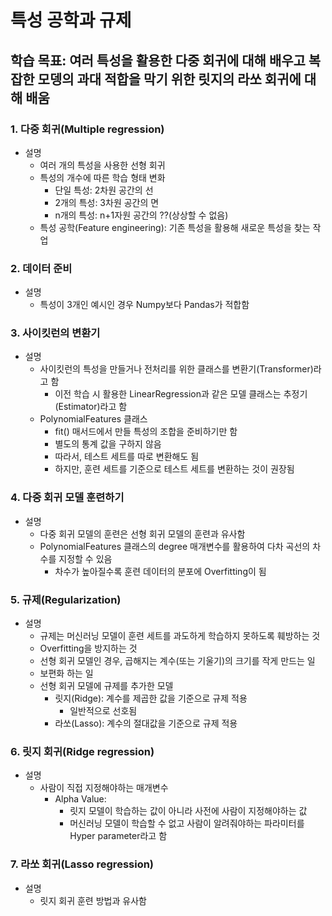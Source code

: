# 특성 공학과 규제

## 학습 목표: 여러 특성을 활용한 다중 회귀에 대해 배우고 복잡한 모뎅의 과대 적합을 막기 위한 릿지의 라쏘 회귀에 대해 배움

### 1. 다중 회귀(Multiple regression)

- 설명
  - 여러 개의 특성을 사용한 선형 회귀
  - 특성의 개수에 따른 학습 형태 변화
    - 단일 특성: 2차원 공간의 선
    - 2개의 특성: 3차원 공간의 면
    - n개의 특성: n+1자원 공간의 ??(상상할 수 없음)
  - 특성 공학(Feature engineering): 기존 특성을 활용해 새로운 특성을 찾는 작업

### 2. 데이터 준비

- 설명
  - 특성이 3개인 예시인 경우 Numpy보다 Pandas가 적합함

### 3. 사이킷런의 변환기

- 설명
  - 사이킷런의 특성을 만들거나 전처리를 위한 클래스를 변환기(Transformer)라고 함
    - 이전 학습 시 활용한 LinearRegression과 같은 모델 클래스는 추정기(Estimator)라고 함
  - PolynomialFeatures 클래스
    - fit() 매서드에서 만들 특성의 조합을 준비하기만 함
    - 별도의 통계 값을 구하지 않음
    - 따라서, 테스트 세트를 따로 변환해도 됨
    - 하지만, 훈련 세트를 기준으로 테스트 세트를 변환하는 것이 권장됨

### 4. 다중 회귀 모델 훈련하기

- 설명
  - 다중 회귀 모델의 훈련은 선형 회귀 모델의 훈련과 유사함
  - PolynomialFeatures 클래스의 degree 매개변수를 활용하여 다차 곡선의 차수를 지정할 수 있음
    - 차수가 높아질수록 훈련 데이터의 분포에 Overfitting이 됨

### 5. 규제(Regularization)

- 설명
  - 규제는 머신러닝 모델이 훈련 세트를 과도하게 학습하지 못하도록 훼방하는 것
  - Overfitting을 방지하는 것
  - 선형 회귀 모델인 경우, 곱해지는 계수(또는 기울기)의 크기를 작게 만드는 일
  - 보편화 하는 일
  - 선형 회귀 모델에 규제를 추가한 모델
    - 릿지(Ridge): 계수를 제곱한 값을 기준으로 규제 적용
      - 일반적으로 선호됨
    - 라쏘(Lasso): 계수의 절대값을 기준으로 규제 적용

### 6. 릿지 회귀(Ridge regression)

- 설명
  - 사람이 직접 지정해야하는 매개변수
    - Alpha Value:
      - 릿지 모델이 학습하는 값이 아니라 사전에 사람이 지정해야하는 값
      - 머신러닝 모델이 학습할 수 없고 사람이 알려줘야하는 파라미터를 Hyper parameter라고 함

### 7. 라쏘 회귀(Lasso regression)

- 설명
  - 릿지 회귀 훈련 방법과 유사함
